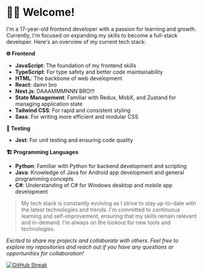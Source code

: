 # 🧑‍💻 Welcome!
I'm a 17-year-old frontend developer with a passion for learning and growth. Currently, I'm focused on expanding my skills to become a full-stack developer. Here's an overview of my current tech stack:

**🌐 Frontend**
-   **JavaScript**: The foundation of my frontend skills
-   **TypeScript**: For type safety and better code maintainability
-   **HTML**: The backbone of web development
-   **React**: damn bro
-   **Next.js**: DAAAMMMNNN BRO!!!
-   **State Management**: Familiar with Redux, MobX, and Zustand for managing application state
-   **Tailwind CSS**: For rapid and consistent styling
-   **Sass**: For writing more efficient and modular CSS
 
**🔧 Testing**
-   **Jest**: For unit testing and ensuring code quality

**🏗️ Programming Languages**
-   **Python**: Familiar with Python for backend development and scripting
-   **Java**: Knowledge of Java for Android app development and general programming concepts
-   **C#**: Understanding of C# for Windows desktop and mobile app development
 
> My tech stack is constantly evolving as I strive to stay up-to-date with the latest technologies and trends. I'm committed to continuous learning and self-improvement, ensuring that my skills remain relevant and in-demand. I'm always on the lookout for new tools and technologies.

*Excited to share my projects and collaborate with others. Feel free to explore my repositories and reach out if you have any questions or opportunities for collaboration!*

[![GitHub Streak](https://streak-stats.demolab.com?user=V4nden&theme=dark&border_radius=16&background=45%2C000000%2C2B2B2B&ring=6E6E6E&fire=EBEBEB&currStreakLabel=EBEBEB)](https://git.io/streak-stats)
